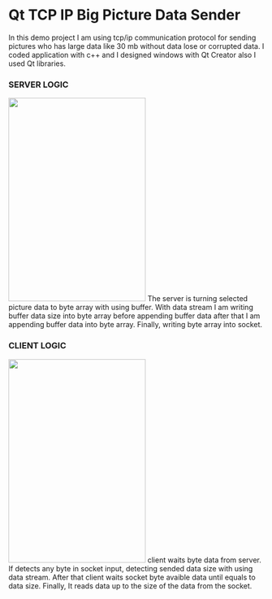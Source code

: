 # Qt TCP IP Big Picture Data Sender
In this demo project I am using tcp/ip communication protocol for sending pictures who has large data like 30 mb without data lose or corrupted data. I coded application with c++ and I designed windows with Qt Creator also I used Qt libraries.
<h3> SERVER LOGIC </h3>
<img src = "https://user-images.githubusercontent.com/79594881/120906862-96447f00-c665-11eb-8b8e-2a1c5cb76013.png" width = "270px" height = "400px"> </img>
The server is turning selected picture data to byte array with using buffer. With data stream I am writing buffer data size into byte array before appending  buffer data after that I am appending buffer data into byte array. Finally, writing byte array into socket.
<h3> CLIENT LOGIC </h3>
<img src = "https://user-images.githubusercontent.com/79594881/120906863-9a709c80-c665-11eb-9b3a-496f691626e2.png" width = "270px" height = "400px"> </img>
client waits byte data from server. If detects any byte in socket input, detecting sended data size with using data stream. After that client waits socket byte avaible data until equals to data size. Finally, It reads data up to the size of the data from the socket.
